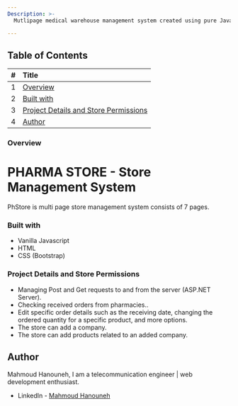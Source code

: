 ```yaml
---
Description: >-
  Mutlipage medical warehouse management system created using pure Javascript (Vanilla JS). 

---
```


## Table of Contents

| \# | Title |
| :--- | :--- |
| 1 | [Overview](#overview) |
| 2 | [Built with](#built-with) |
| 3 | [Project Details and Store Permissions](#project-details-and-store-permissions) |
| 4 | [Author](#author) |
  
### Overview
# PHARMA STORE - Store Management System

 PhStore is multi page store management system consists of 7 pages.

### Built with

- Vanilla Javascript
- HTML
- CSS (Bootstrap)

### Project Details and Store Permissions
- Managing Post and Get requests to and from the server (ASP.NET Server).
- Checking received orders from pharmacies..
- Edit specific order details such as the receiving date, changing the ordered quantity for a specific product, and more options.
- The store can add a company.
- The store can add products related to an added company.

## Author

Mahmoud Hanouneh, I am a telecommunication engineer | web development enthusiast.

- LinkedIn - [Mahmoud Hanouneh](https://www.linkedin.com/in/mahmoud-hanouneh/)
